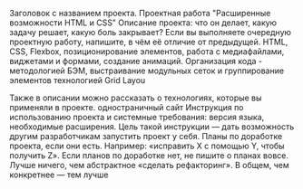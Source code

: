 Заголовок с названием проекта. 
Проектная работа "Расширенные возможности HTML и CSS" 
Описание проекта: что он делает, какую задачу решает, какую боль закрывает? Если вы выполняете очередную проектную работу, напишите, в чём её отличие от предыдущей.
HTML, CSS, Flexbox, позиционирование элементов, работа с медиафайлами, виджетами и формами, создание анимаций.
Организация кода - методологией БЭМ, выстраивание модульных сеток и группирование элементов технологией Grid Layou

Также в описании можно рассказать о технологиях, которые вы применяли в проекте.
одностраничный сайт
Инструкция по использованию проекта и системные требования: версия языка, необходимые расширения. Цель такой инструкции — дать возможность другим разработчикам запустить проект у себя.
Планы по доработке проекта, если они есть. Например: «исправить X с помощью Y, чтобы получить Z». Если планов по доработке нет, не пишите о планах вовсе. Лучше ничего, чем абстрактное «сделать рефакторинг». В общем, чем конкретнее — тем лучше

